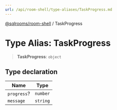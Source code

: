 ```yaml
---
url: /api/room-shell/type-aliases/TaskProgress.md
---
```

[@sqlrooms/room-shell](../index.md) / TaskProgress

# Type Alias: TaskProgress

> **TaskProgress**: `object`

## Type declaration

| Name | Type |
| ------ | ------ |
|  `progress`? | `number` |
|  `message` | `string` |
